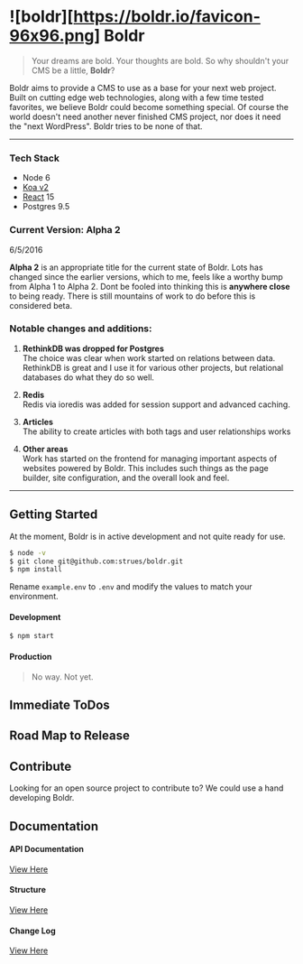 ![boldr][https://boldr.io/favicon-96x96.png] Boldr
====

> Your dreams are bold. Your thoughts are bold. So why shouldn't your CMS be a little, **Boldr**?


Boldr aims to provide a CMS to use as a base for your next web project. Built on cutting edge
web technologies, along with a few time tested favorites, we believe Boldr could become something
special. Of course the world doesn't need another never finished CMS project, nor does it need
the "next WordPress". Boldr tries to be none of that.
____
### Tech Stack

* Node 6
* [Koa v2](http://koajs.com/)
* [React](http://facebook.github.io/react/) 15
* Postgres 9.5  

### Current Version: Alpha 2
6/5/2016  

**Alpha 2** is an appropriate title for the current state of Boldr. Lots has changed since the earlier versions, which to me,
feels like a worthy bump from Alpha 1 to Alpha 2. Dont be fooled into thinking this is **anywhere close** to being ready. There
is still mountains of work to do before this is considered beta.  

### Notable changes and additions:

1. **RethinkDB was dropped for Postgres**  
  The choice was clear when work started on relations between data. RethinkDB is great and I use
it for various other projects, but relational databases do what they do so well.

2. **Redis**  
Redis via ioredis was added for session support and advanced caching.

3. **Articles**  
The ability to create articles with both tags and user relationships works

4. **Other areas**  
Work has started on the frontend for managing important aspects of websites powered by Boldr. This
includes such things as the page builder, site configuration, and the overall look and feel.
____

## Getting Started
At the moment, Boldr is in active development and not quite ready for use.

```bash
$ node -v
$ git clone git@github.com:strues/boldr.git
$ npm install
```

Rename `example.env` to `.env`  and modify the values to match your environment.

#### Development

```bash
$ npm start
```

#### Production
> No way. Not yet.

## Immediate ToDos

## Road Map to Release


## Contribute
Looking for an open source project to contribute to? We could use a hand developing Boldr.

## Documentation
#### API Documentation
[View Here](docs/api/apidocs.md)  

#### Structure
[View Here](docs/structure.md)

#### Change Log
[View Here](docs/Changelog.md)
